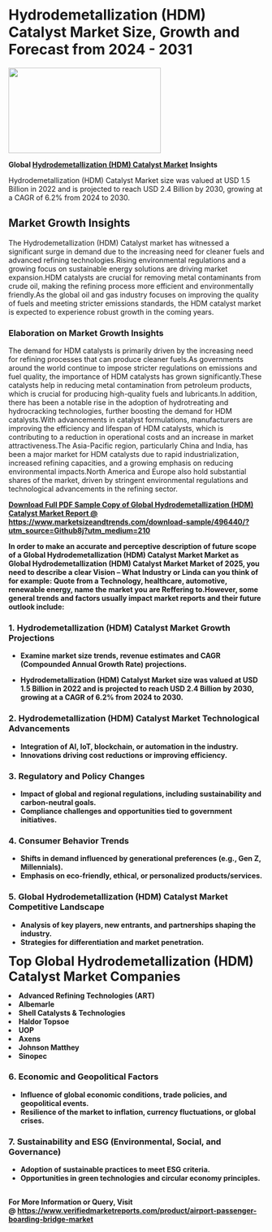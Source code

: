 <H1>Hydrodemetallization (HDM) Catalyst Market Size, Growth and Forecast from 2024 - 2031</H1><img class="aligncenter size-medium wp-image-584254" src="https://thirdeyenews.in/wp-content/uploads/2024/09/Global-Market-Research-300x168.jpeg" alt="" width="300" height="168" /><p><strong>Global&nbsp;<a href="https://www.marketsizeandtrends.com/download-sample/496440/?utm_source=Github8j?utm_medium=210">Hydrodemetallization (HDM) Catalyst Market</a> Insights</strong></p><p>Hydrodemetallization (HDM) Catalyst Market size was valued at USD 1.5 Billion in 2022 and is projected to reach USD 2.4 Billion by 2030, growing at a CAGR of 6.2% from 2024 to 2030.</p><p><!DOCTYPE html> <html lang="en"> <head> <meta charset="UTF-8"> <meta name="viewport" content="width=device-width, initial-scale=1.0"> <title>HDM Catalyst Market Growth Insights</title> </head> <body> <h2>Market Growth Insights</h2> <p>The Hydrodemetallization (HDM) Catalyst market has witnessed a significant surge in demand due to the increasing need for cleaner fuels and advanced refining technologies.Rising environmental regulations and a growing focus on sustainable energy solutions are driving market expansion.HDM catalysts are crucial for removing metal contaminants from crude oil, making the refining process more efficient and environmentally friendly.As the global oil and gas industry focuses on improving the quality of fuels and meeting stricter emissions standards, the HDM catalyst market is expected to experience robust growth in the coming years.</p> <p><strong><a href="#"></a></strong></p> <h3>Elaboration on Market Growth Insights</h3> <p>The demand for HDM catalysts is primarily driven by the increasing need for refining processes that can produce cleaner fuels.As governments around the world continue to impose stricter regulations on emissions and fuel quality, the importance of HDM catalysts has grown significantly.These catalysts help in reducing metal contamination from petroleum products, which is crucial for producing high-quality fuels and lubricants.In addition, there has been a notable rise in the adoption of hydrotreating and hydrocracking technologies, further boosting the demand for HDM catalysts.With advancements in catalyst formulations, manufacturers are improving the efficiency and lifespan of HDM catalysts, which is contributing to a reduction in operational costs and an increase in market attractiveness.The Asia-Pacific region, particularly China and India, has been a major market for HDM catalysts due to rapid industrialization, increased refining capacities, and a growing emphasis on reducing environmental impacts.North America and Europe also hold substantial shares of the market, driven by stringent environmental regulations and technological advancements in the refining sector.</p> <p><strong><a href="#"></p><p><span class=""><strong>Download Full PDF Sample Copy of Global Hydrodemetallization (HDM) Catalyst Market Report</strong> @ <a href="https://www.marketsizeandtrends.com/download-sample/496440/?utm_source=Github8j?utm_medium=210" target="_blank">https://www.marketsizeandtrends.com/download-sample/496440/?utm_source=Github8j?utm_medium=210</a></span></p><p>In order to make an accurate and perceptive description of future scope of a Global&nbsp;Hydrodemetallization (HDM) Catalyst Market Market as Global&nbsp;Hydrodemetallization (HDM) Catalyst Market Market of 2025, you need to describe a clear Vision &ndash; What Industry or Linda can you think of for example: Quote from a Technology, healthcare, automotive, renewable energy, name the market you are Reffering to.However, some general trends and factors usually impact market reports and their future outlook include:</p><h3>1.&nbsp;<strong>Hydrodemetallization (HDM) Catalyst Market Growth Projections</strong></h3><ul><li>Examine market size trends, revenue estimates and CAGR (Compounded Annual Growth Rate) projections.</li><li><p>Hydrodemetallization (HDM) Catalyst Market size was valued at USD 1.5 Billion in 2022 and is projected to reach USD 2.4 Billion by 2030, growing at a CAGR of 6.2% from 2024 to 2030.</p></li></ul><h3>2.&nbsp;<strong>Hydrodemetallization (HDM) Catalyst Market Technological Advancements</strong></h3><ul><li>Integration of AI, IoT, blockchain, or automation in the industry.</li><li>Innovations driving cost reductions or improving efficiency.</li></ul><h3>3.&nbsp;<strong>Regulatory and Policy Changes</strong></h3><ul><li>Impact of global and regional regulations, including sustainability and carbon-neutral goals.</li><li>Compliance challenges and opportunities tied to government initiatives.</li></ul><h3>4.&nbsp;<strong>Consumer Behavior Trends</strong></h3><ul><li>Shifts in demand influenced by generational preferences (e.g., Gen Z, Millennials).</li><li>Emphasis on eco-friendly, ethical, or personalized products/services.</li></ul><h3>5.&nbsp;<strong>Global Hydrodemetallization (HDM) Catalyst Market Competitive Landscape</strong></h3><ul><li>Analysis of key players, new entrants, and partnerships shaping the industry.</li><li>Strategies for differentiation and market penetration.</li></ul><p data-pm-slice="1 1 []"><span style="color: inherit; font-family: inherit; font-size: 25px;">Top Global Hydrodemetallization (HDM) Catalyst Market Companies</span></p><div class="" data-test-id=""><p><li>Advanced Refining Technologies (ART)</li><li> Albemarle</li><li> Shell Catalysts & Technologies</li><li> Haldor Topsoe</li><li> UOP</li><li> Axens</li><li> Johnson Matthey</li><li> Sinopec</li></p></div><h3>6.&nbsp;<strong>Economic and Geopolitical Factors</strong></h3><ul><li>Influence of global economic conditions, trade policies, and geopolitical events.</li><li>Resilience of the market to inflation, currency fluctuations, or global crises.</li></ul><h3>7.&nbsp;<strong>Sustainability and ESG (Environmental, Social, and Governance)</strong></h3><ul><li>Adoption of sustainable practices to meet ESG criteria.</li><li>Opportunities in green technologies and circular economy principles.</li></ul><h2><strong style="font-size: 14px;">For More Information or Query, Visit @&nbsp;</strong><a style="background-color: #ffffff; font-size: 14px;" href="https://www.marketsizeandtrends.com/report/hydrodemetallization-hdm-catalyst-market/" target="_blank">https://www.verifiedmarketreports.com/product/airport-passenger-boarding-bridge-market</a></h2>
